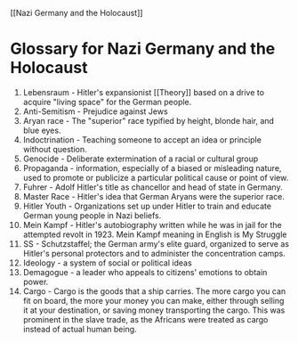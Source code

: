 [[Nazi Germany and the Holocaust]]
# Glossary for Nazi Germany and the Holocaust
1. Lebensraum - Hitler's expansionist [[Theory]] based on a drive to acquire "living space" for the German people.
2. Anti-Semitism - Prejudice against Jews
3. Aryan race - The "superior" race typified by height, blonde hair, and blue eyes.
4. Indoctrination - Teaching someone to accept an idea or principle without question.
5. Genocide - Deliberate extermination of a racial or cultural group
6. Propaganda - information, especially of a biased or misleading nature, used to promote or publicize a particular political cause or point of view.
7. Fuhrer - Adolf Hitler's title as chancellor and head of state in Germany.
8. Master Race - Hitler's idea that German Aryans were the superior race.
9. Hitler Youth - Organizations set up under Hitler to train and educate German young people in Nazi beliefs.
10. Mein Kampf - Hitler's autobiography written while he was in jail for the attempted revolt in 1923. Mein Kampf meaning in English is My Struggle
11. SS - Schutzstaffel; the German army's elite guard, organized to serve as Hitler's personal protectors and to administer the concentration camps.
12. Ideology - a system of social or political ideas
13. Demagogue - a leader who appeals to citizens' emotions to obtain power.
14. Cargo - Cargo is the goods that a ship carries. The more cargo you can fit on board, the more your money you can make, either through selling it at your destination, or saving money transporting the cargo. This was prominent in the slave trade, as the Africans were treated as cargo instead of actual human being.
